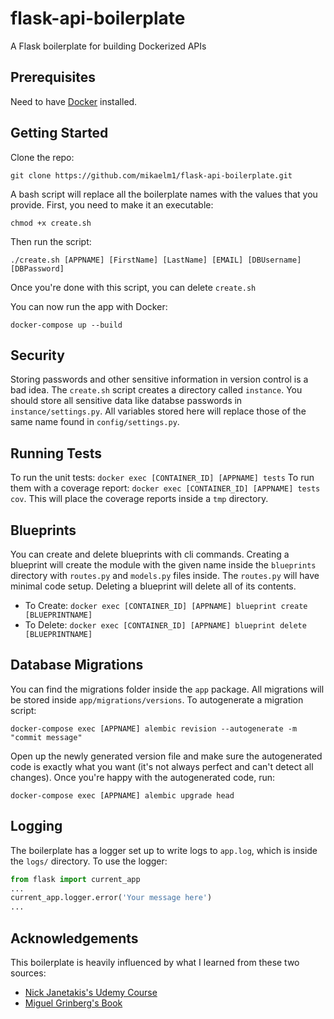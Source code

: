 # flask-api-boilerplate
A Flask boilerplate for building Dockerized APIs

## Prerequisites

Need to have [Docker](https://docs.docker.com/engine/installation/) installed.

## Getting Started
Clone the repo:
```
git clone https://github.com/mikaelm1/flask-api-boilerplate.git
```
A bash script will replace all the boilerplate names with the values that you provide. First, you need to make it an executable:
```
chmod +x create.sh
```
Then run the script:
```
./create.sh [APPNAME] [FirstName] [LastName] [EMAIL] [DBUsername] [DBPassword]
```

Once you're done with this script, you can delete `create.sh`

You can now run the app with Docker:
```
docker-compose up --build
```

## Security
Storing passwords and other sensitive information in version control is a bad idea. The `create.sh` script creates a directory called `instance`. You should store all sensitive data like databse passwords in `instance/settings.py`. All variables stored here will replace those of the same name found in `config/settings.py`.

## Running Tests
To run the unit tests: `docker exec [CONTAINER_ID] [APPNAME] tests`
To run them with a coverage report: `docker exec [CONTAINER_ID] [APPNAME] tests cov`. This will place the coverage reports inside a `tmp` directory. 

## Blueprints
You can create and delete blueprints with cli commands. Creating a blueprint will create the module with the given name inside the `blueprints` directory with `routes.py` and `models.py` files inside. The `routes.py` will have minimal code setup. Deleting a blueprint will delete all of its contents.

- To Create: `docker exec [CONTAINER_ID] [APPNAME] blueprint create [BLUEPRINTNAME]`
- To Delete: `docker exec [CONTAINER_ID] [APPNAME] blueprint delete [BLUEPRINTNAME]`

## Database Migrations
You can find the migrations folder inside the `app` package. All migrations will be stored inside `app/migrations/versions`. To autogenerate a migration script:
```
docker-compose exec [APPNAME] alembic revision --autogenerate -m "commit message"
```
Open up the newly generated version file and make sure the autogenerated code is exactly what you want (it's not always perfect and can't detect all changes). Once you're happy with the autogenerated code, run:
```
docker-compose exec [APPNAME] alembic upgrade head
```

## Logging
The boilerplate has a logger set up to write logs to `app.log`, which is inside the `logs/` directory. To use the logger:
```python
from flask import current_app
...
current_app.logger.error('Your message here')
...
```

## Acknowledgements
This boilerplate is heavily influenced by what I learned from these two sources:
- [Nick Janetakis's Udemy Course](https://www.udemy.com/the-build-a-saas-app-with-flask-course/learn/v4/overview)
- [Miguel Grinberg's Book](https://www.amazon.com/Flask-Web-Development-Developing-Applications/dp/1449372627/ref=sr_1_2?ie=UTF8&qid=1491529179&sr=8-2&keywords=flask+book)
